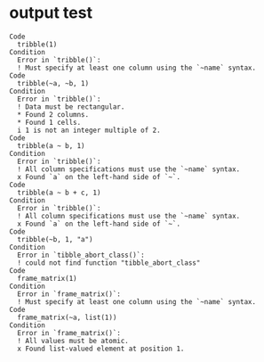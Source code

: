 # output test

    Code
      tribble(1)
    Condition
      Error in `tribble()`:
      ! Must specify at least one column using the `~name` syntax.
    Code
      tribble(~a, ~b, 1)
    Condition
      Error in `tribble()`:
      ! Data must be rectangular.
      * Found 2 columns.
      * Found 1 cells.
      i 1 is not an integer multiple of 2.
    Code
      tribble(a ~ b, 1)
    Condition
      Error in `tribble()`:
      ! All column specifications must use the `~name` syntax.
      x Found `a` on the left-hand side of `~`.
    Code
      tribble(a ~ b + c, 1)
    Condition
      Error in `tribble()`:
      ! All column specifications must use the `~name` syntax.
      x Found `a` on the left-hand side of `~`.
    Code
      tribble(~b, 1, "a")
    Condition
      Error in `tibble_abort_class()`:
      ! could not find function "tibble_abort_class"
    Code
      frame_matrix(1)
    Condition
      Error in `frame_matrix()`:
      ! Must specify at least one column using the `~name` syntax.
    Code
      frame_matrix(~a, list(1))
    Condition
      Error in `frame_matrix()`:
      ! All values must be atomic.
      x Found list-valued element at position 1.

